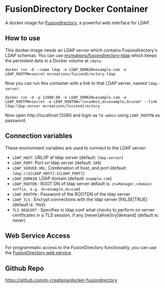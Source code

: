 FusionDirectory Docker Container
================================

A docker image for [Fusiondirectory](http://fusiondirectory.org), a
powerful web interface for LDAP.

How to use
----------

This docker image needs an LDAP server which contains
Fusiondirectory's LDAP schemas. You can use
[mcreations/fusiondirectory-ldap](https://hub.docker.com/r/mcreations/fusiondirectory-ldap)
which keeps the persistent data in a Docker volume at `/data`.

```
docker run -d --name ldap -e LDAP_DOMAIN=example.com -e LDAP_ROOTPW=secret mcreations/fusiondirectory-ldap
```

Now you can run this container with a link to that LDAP server, named `ldap-server`:

```
docker run -d -p 12080:80 -e LDAP_DOMAIN=example.com -e LDAP_ROOTPW=secret -e LDAP_ROOTDN="cn=admin,dc=example,dc=com" --link ldap:ldap-server mcreations/fusiondirectory
```

Now open http://localhost:12080 and login as `fd-admin` using `LDAP_ROOTPW` as password.

Connection variables
--------------------

These environment variables are used to connect to the LDAP server:

* `LDAP_HOST`: URL/IP af ldap server (default: `ldap-server`)
* `LDAP_PORT`: Port on ldap server (default: `389`)
* `LDAP_SERVER_URL`: Combination of host, and port (default: `ldap://${LDAP_HOST}:${LDAP_PORT}`)
* `LDAP_DOMAIN`: LDAP domain (default: `example.com`)
* `LDAP_ROOTDN` : ROOT DN of ldap server default is: `cn=Manager,<domain suffix, e.g. dc=example,dc=com`)
* `LDAP_ROOTPW` : Password of the ROOTDN of the ldap server
* `LDAP_TLS` : Encrypt connections with the ldap server [FALSE|TRUE] (default is: `TRUE`) 
* `TLS_REQCERT` : Specifies in ldap.conf what checks to perform on server certificates in a TLS session, if any [never|allow|try|demand] (default is: never)

Web Service Access
------------------

For programmatic access to the FusionDirectory functionality, you can
use the [FusionDirectory web service](http://documentation.fusiondirectory.org/en/documentation/plugin/webservice_plugin).


Github Repo
-----------

https://github.com/m-creations/docker-fusiondirectory
